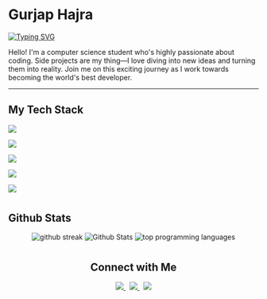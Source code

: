 <div>
  
# Gurjap Hajra

  <p>
    <a href="https://git.io/typing-svg"><img src="https://readme-typing-svg.demolab.com?font=Russo+One&size=28&duration=750&pause=1000&color=F30043&background=FF46D600&vCenter=true&width=600&height=40&lines=Lifelong+Learner;Aspiring+Software+Engineer;Aspiring UX/UI Designer" alt="Typing SVG" /></a>
  </p>

  <p>
    Hello! I'm a computer science student who's highly passionate about coding.
    Side projects are my thing—I love diving into new ideas and turning them
    into reality. Join me on this exciting journey as I work towards becoming
    the world's best developer.
  </p>

  ---

  ## My Tech Stack

  <div>
    <!------------ Languages ----------------->
    <p >
      <a href="https://skillicons.dev">
        <img src="https://skillicons.dev/icons?i=js,ts,nodejs,python,java,html" />
      </a>
    </p>
    <!---------------------- Frameworks ---------------------->
    <p >
      <a href="https://skillicons.dev">
        <img src="https://skillicons.dev/icons?i=react,nextjs,express,flask,selenium,jenkins" />
      </a>
    </p>
    <!-------------------- Styling -------------------------->
    <p >
      <a href="https://skillicons.dev">
        <img src="https://skillicons.dev/icons?i=css,tailwind,materialui,styledcomponents" />
      </a>
    </p>
    <!---------------------- Database & Deployment ---------------------->
    <p >
      <a href="https://skillicons.dev">
        <img src="https://skillicons.dev/icons?i=mongodb,postgres,prisma,planetscale,vercel,netlify,heroku" />
      </a>
    </p>
    <!---------------------- Development Tools ---------------------->
    <p >
      <a href="https://skillicons.dev">
        <img src="https://skillicons.dev/icons?i=linux,vscode,git,figma,androidstudio,idea,unreal" />
      </a>
    </p>
  </div>

#

  ## Github Stats

  <div align="center">
    <img
      title="🔥 Get streak stats for your profile at git.io/streak-stats"
      alt="github streak"
      src="https://streak-stats.demolab.com/?user=GurjapHajra&theme=monokai-metallian&hide_border=true"
    />
    <img
      alt="Github Stats"
      src="https://denvercoder1-github-readme-stats.vercel.app/api/?username=GurjapHajra&show_icons=true&include_all_commits=true&count_private=true&theme=great-gatsby&hide_border=true&bg_color=1F222E&title_color=F85D7F&icon_color=F8D866"
    />
    <img
      alt="top programming languages"
      src="https://denvercoder1-github-readme-stats.vercel.app/api/top-langs/?username=GurjapHajra&langs_count=8&layout=compact&theme=react&hide_border=true&bg_color=1F222E&title_color=F85D7F&icon_color=F8D866&hide=Jupyter%20Notebook,Roff"
    />
  </div>

#

  <!-- Socials -->
  <h2 align="center">Connect with Me</h2>
  <p align="center">
    <a href="https://www.linkedin.com/in/gurjap-singh-hajra/">
      <img src="https://skillicons.dev/icons?i=linkedin"/>
    </a>&nbsp;
    <a href="https://github.com/GurjapHajra">
      <img src="https://skillicons.dev/icons?i=github"/>
    </a>&nbsp;
    <a href="https://www.instagram.com/gurjapsinghhajra/">
      <img src="https://skillicons.dev/icons?i=instagram"/>
    </a>
  </p>
</div>
